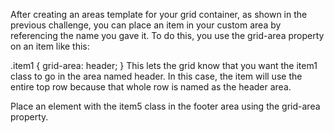 After creating an areas template for your grid container, as shown in the previous challenge, you can place an item in your custom area by referencing the name you gave it. To do this, you use the grid-area property on an item like this:

.item1 { grid-area: header; }
This lets the grid know that you want the item1 class to go in the area named header. In this case, the item will use the entire top row because that whole row is named as the header area.


Place an element with the item5 class in the footer area using the grid-area property.
